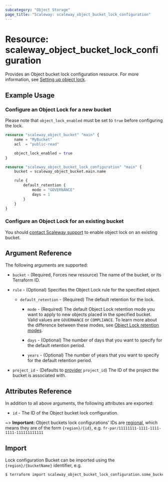 ```yaml
---
subcategory: "Object Storage"
page_title: "Scaleway: scaleway_object_bucket_lock_configuration"
---
```


# Resource: scaleway_object_bucket_lock_configuration

Provides an Object bucket lock configuration resource.
For more information, see [Setting up object lock](https://www.scaleway.com/en/docs/storage/object/api-cli/object-lock/).

## Example Usage

### Configure an Object Lock for a new bucket

Please note that `object_lock_enabled` must be set to `true` before configuring the lock.

```terraform
resource "scaleway_object_bucket" "main" {
    name = "MyBucket"
    acl  = "public-read"

    object_lock_enabled = true
}

resource "scaleway_object_bucket_lock_configuration" "main" {
    bucket = scaleway_object_bucket.main.name

    rule {
        default_retention {
            mode = "GOVERNANCE"
            days = 1
        }
    }
}
```

### Configure an Object Lock for an existing bucket

You should [contact Scaleway support](https://console.scaleway.com/support/tickets/create) to enable object lock on an existing bucket.

## Argument Reference

The following arguments are supported:

- `bucket` - (Required, Forces new resource) The name of the bucket, or its Terraform ID.

- `rule` - (Optional) Specifies the Object Lock rule for the specified object.

    - `default_retention` - (Required) The default retention for the lock.

        - `mode` - (Required) The default Object Lock retention mode you want to apply to new objects placed in the specified bucket. Valid values are `GOVERNANCE` or `COMPLIANCE`. To learn more about the difference between these modes, see [Object Lock retention modes](https://www.scaleway.com/en/docs/storage/object/api-cli/object-lock/#retention-modes).

        - `days` - (Optional) The number of days that you want to specify for the default retention period.

        - `years` - (Optional) The number of years that you want to specify for the default retention period.

- `project_id` - (Defaults to [provider](../index.md#arguments-reference) `project_id`) The ID of the project the bucket is associated with.

## Attributes Reference

In addition to all above arguments, the following attributes are exported:

- `id` - The ID of the Object bucket lock configuration.

~> **Important:** Object buckets lock configurations' IDs are [regional](../guides/regions_and_zones.md#resource-ids), which means they are of the form `{region}/{id}`, e.g. `fr-par/11111111-1111-1111-1111-111111111111`

## Import

Lock configuration Bucket can be imported using the `{region}/{bucketName}` identifier, e.g.

```bash
$ terraform import scaleway_object_bucket_lock_configuration.some_bucket fr-par/some-bucket
```
